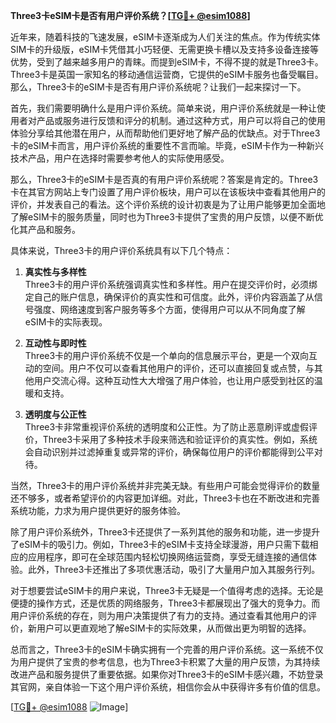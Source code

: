 **Three3卡eSIM卡是否有用户评价系统？[[TG💪+ @esim1088](https://t.me/s/esim1088)]**

近年来，随着科技的飞速发展，eSIM卡逐渐成为人们关注的焦点。作为传统实体SIM卡的升级版，eSIM卡凭借其小巧轻便、无需更换卡槽以及支持多设备连接等优势，受到了越来越多用户的青睐。而提到eSIM卡，不得不提的就是Three3卡。Three3卡是英国一家知名的移动通信运营商，它提供的eSIM卡服务也备受瞩目。那么，Three3卡的eSIM卡是否有用户评价系统呢？让我们一起来探讨一下。

首先，我们需要明确什么是用户评价系统。简单来说，用户评价系统就是一种让使用者对产品或服务进行反馈和评分的机制。通过这种方式，用户可以将自己的使用体验分享给其他潜在用户，从而帮助他们更好地了解产品的优缺点。对于Three3卡的eSIM卡而言，用户评价系统的重要性不言而喻。毕竟，eSIM卡作为一种新兴技术产品，用户在选择时需要参考他人的实际使用感受。

那么，Three3卡的eSIM卡是否真的有用户评价系统呢？答案是肯定的。Three3卡在其官方网站上专门设置了用户评价板块，用户可以在该板块中查看其他用户的评价，并发表自己的看法。这个评价系统的设计初衷是为了让用户能够更加全面地了解eSIM卡的服务质量，同时也为Three3卡提供了宝贵的用户反馈，以便不断优化其产品和服务。

具体来说，Three3卡的用户评价系统具有以下几个特点：

1. **真实性与多样性**  
   Three3卡的用户评价系统强调真实性和多样性。用户在提交评价时，必须绑定自己的账户信息，确保评价的真实性和可信度。此外，评价内容涵盖了从信号强度、网络速度到客户服务等多个方面，使得用户可以从不同角度了解eSIM卡的实际表现。

2. **互动性与即时性**  
   Three3卡的用户评价系统不仅是一个单向的信息展示平台，更是一个双向互动的空间。用户不仅可以查看其他用户的评价，还可以直接回复或点赞，与其他用户交流心得。这种互动性大大增强了用户体验，也让用户感受到社区的温暖和支持。

3. **透明度与公正性**  
   Three3卡非常重视评价系统的透明度和公正性。为了防止恶意刷评或虚假评价，Three3卡采用了多种技术手段来筛选和验证评价的真实性。例如，系统会自动识别并过滤掉重复或异常的评价，确保每位用户的评价都能得到公平对待。

当然，Three3卡的用户评价系统并非完美无缺。有些用户可能会觉得评价的数量还不够多，或者希望评价的内容更加详细。对此，Three3卡也在不断改进和完善系统功能，力求为用户提供更好的服务体验。

除了用户评价系统外，Three3卡还提供了一系列其他的服务和功能，进一步提升了eSIM卡的吸引力。例如，Three3卡的eSIM卡支持全球漫游，用户只需下载相应的应用程序，即可在全球范围内轻松切换网络运营商，享受无缝连接的通信体验。此外，Three3卡还推出了多项优惠活动，吸引了大量用户加入其服务行列。

对于想要尝试eSIM卡的用户来说，Three3卡无疑是一个值得考虑的选择。无论是便捷的操作方式，还是优质的网络服务，Three3卡都展现出了强大的竞争力。而用户评价系统的存在，则为用户决策提供了有力的支持。通过查看其他用户的评价，新用户可以更直观地了解eSIM卡的实际效果，从而做出更为明智的选择。

总而言之，Three3卡的eSIM卡确实拥有一个完善的用户评价系统。这一系统不仅为用户提供了宝贵的参考信息，也为Three3卡积累了大量的用户反馈，为其持续改进产品和服务提供了重要依据。如果你对Three3卡的eSIM卡感兴趣，不妨登录其官网，亲自体验一下这个用户评价系统，相信你会从中获得许多有价值的信息。

[[TG💪+ @esim1088](https://t.me/s/esim1088) ![Image](https://i.postimg.cc/4NQfJmqS/Snipaste-2025-05-13-00-14-12.png)]